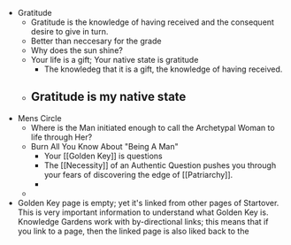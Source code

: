 - Gratitude
	- Gratitude is the knowledge of having received and the consequent desire to give in turn.
	- Better than neccesary for the grade
	- Why does the sun shine?
	- Your life is a gift; Your native state is gratitude
		- The knowledeg that it is a gift, the knowledge of having received.
	- ## Gratitude is my native state
- Mens Circle
	- Where is the Man initiated enough to call the Archetypal Woman to life through Her?
	- Burn All You Know About "Being A Man"
		- Your [[Golden Key]] is questions
		- The [[Necessity]] of an Authentic Question pushes you through your fears of discovering the edge of [[Patriarchy]].
		-
	-
- Golden Key page is empty; yet it's linked from other pages of Startover. This is very important information to understand what Golden Key is. Knowledge Gardens work with by-directional links; this means that if you link to a page, then the linked page is also liked back to the